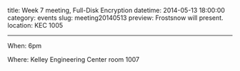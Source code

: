 title: Week 7 meeting, Full-Disk Encryption 
datetime: 2014-05-13 18:00:00
category: events
slug: meeting20140513
preview: Frostsnow will present.
location: KEC 1005

---

When: 6pm

Where: Kelley Engineering Center room 1007
